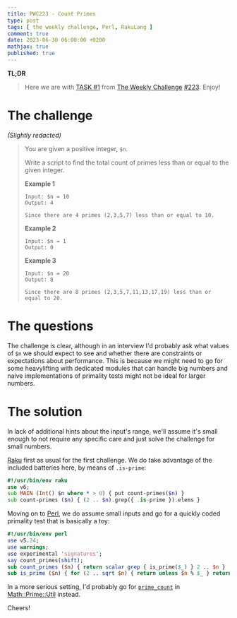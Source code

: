 ```yaml
---
title: PWC223 - Count Primes
type: post
tags: [ the weekly challenge, Perl, RakuLang ]
comment: true
date: 2023-06-30 06:00:00 +0200
mathjax: true
published: true
---
```


**TL;DR**

> Here we are with [TASK #1][] from [The Weekly Challenge][]
> [#223][]. Enjoy!

# The challenge

*(Slightly redacted)*

> You are given a positive integer, `$n`.
>
> Write a script to find the total count of primes less than or equal to the given integer.
>
> **Example 1**
>
>     Input: $n = 10
>     Output: 4
>
>     Since there are 4 primes (2,3,5,7) less than or equal to 10.
>
> **Example 2**
>
>     Input: $n = 1
>     Output: 0
>
> **Example 3**
>
>     Input: $n = 20
>     Output: 8
>
>     Since there are 8 primes (2,3,5,7,11,13,17,19) less than or equal to 20.

# The questions

The challenge is clear, although in an interview I'd probably ask what
values of `$n` we should expect to see and whether there are constraints or
expectations about performance. This is because we might need to go for some
heavylifting with dedicated modules that can handle big numbers and naive
implementations of primality tests might not be ideal for larger numbers.

# The solution

In lack of additional hints about the input's range, we'll assume it's small
enough to not require any specific care and just solve the challenge for
small numbers.

[Raku][] first as usual for the first challenge. We do take advantage of the
included batteries here, by means of `.is-prime`:

```raku
#!/usr/bin/env raku
use v6;
sub MAIN (Int() $n where * > 0) { put count-primes($n) }
sub count-primes ($n) { (2 .. $n).grep({ .is-prime }).elems }
```

Moving on to [Perl][], we do assume small inputs and go for a quickly coded
primality test that is basically a toy:

```perl
#!/usr/bin/env perl
use v5.24;
use warnings;
use experimental 'signatures';
say count_primes(shift);
sub count_primes ($n) { return scalar grep { is_prime($_) } 2 .. $n }
sub is_prime ($n) { for (2 .. sqrt $n) { return unless $n % $_ } return 1 }
```

In a more serious setting, I'd probably go for [`prime_count`][pc] in
[Math::Prime::Util][] instead.

Cheers!

[The Weekly Challenge]: https://theweeklychallenge.org/
[#223]: https://theweeklychallenge.org/blog/perl-weekly-challenge-223/
[TASK #1]: https://theweeklychallenge.org/blog/perl-weekly-challenge-223/#TASK1
[Perl]: https://www.perl.org/
[Raku]: https://raku.org/
[manwar]: http://www.manwar.org/
[pc]: https://metacpan.org/pod/Math::Prime::Util#prime_count
[Math::Prime::Util]: https://metacpan.org/pod/Math::Prime::Util
